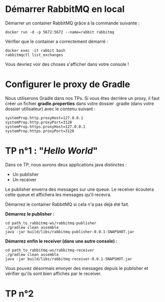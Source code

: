 # Démarrer RabbitMQ en local

Démarrer un container RabbitMQ grâce à la commande suivante :

```
docker run -d -p 5672:5672 --name=rabbit rabbitmq
```

Vérifier que le container a correctement démarré :

```
docker exec -it rabbit bash
rabbitmqctl list_exchanges
```

Vous devriez voir des choses s'afficher dans votre console !

# Configurer le proxy de Gradle

Nous utiliserons Gradle dans nos TPs. Si vous êtes derrière un proxy, il faut créer un fichier **gradle.properties** dans votre dossier .gradle (dans votre dossier utilisateur) avec le contenu suivant : 

```
systemProp.http.proxyHost=127.0.0.1
systemProp.http.proxyPort=3128
systemProp.https.proxyHost=127.0.0.1
systemProp.https.proxyPort=3128
```

# TP n°1 : "_Hello World_"

Dans ce TP, nous aurons deux applications java distinctes :

- Un publisher
- Un receiver

Le publisher enverra des messages sur une queue.
Le receiver écoutera cette queue et affichera les messages qu'il recevra.

Démarrez le container RabbitMQ si cela n'a pas déjà été fait.

**Démarrez le publisher :**
```
cd path_to_rabbitmq-ws/rabbitmq-publisher
./gradlew clean assemble
java -jar build/libs/rabbitmq-publisher-0.0.1-SNAPSHOT.jar
```

**Démarrez enfin le receiver (dans une autre console) :**
```
cd path_to_rabbitmq-ws/rabbitmq-receiver
./gradlew clean assemble
java -jar build/libs/rabbitmq-receiver-0.0.1-SNAPSHOT.jar
```

Vous pouvez désormais envoyer des messages depuis le publisher et vérifier qu'ils sont bien affichés par le receiver.

# TP n°2